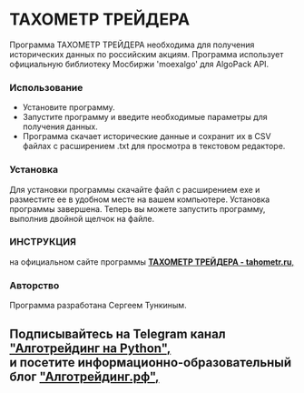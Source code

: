 # ТАХОМЕТР ТРЕЙДЕРА
Программа ТАХОМЕТР ТРЕЙДЕРА необходима для получения исторических данных по российским акциям.
Программа использует официальную библиотеку Мосбиржи 'moexalgo' для AlgoPack API.

### Использование
- Установите программу.
- Запустите программу и введите необходимые параметры для получения данных.
- Программа скачает исторические данные и сохранит их в CSV файлах с расширением .txt для просмотра в текстовом редакторе.

### Установка
Для установки программы скачайте файл с расширением exe и разместите ее в удобном месте на вашем компьютере.
Установка программы завершена.
Теперь вы можете запустить программу, выполнив двойной щелчок на файле.

### ИНСТРУКЦИЯ
на официальном сайте программы
[**ТАХОМЕТР ТРЕЙДЕРА - tahometr.ru**,](https://tahometr.ru/)

### Авторство
Программа разработана Сергеем Тункиным.

Подписывайтесь на Telegram канал [**"Алготрейдинг на Python"**,](https://t.me/algotrading_step_to_step)  
и посетите информационно-образовательный блог [**"Алготрейдинг.рф"**,](https://алготрейдинг.рф/) 
---



